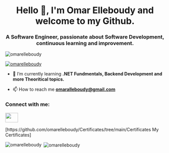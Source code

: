 <h1 align="center">Hello 👋, I'm Omar Elleboudy and welcome to my Github.</h1>
<h3 align="center">A Software Engineer, passionate about Software Development, continuous learning and improvement.</h3>

<p align="left"> <img src="https://komarev.com/ghpvc/?username=omarelleboudy&style=flat-square" alt="omarelleboudy" /> </p>

<p align="left"> <a href="https://github.com/ryo-ma/github-profile-trophy"><img src="https://github-profile-trophy.vercel.app/?username=omarelleboudy" alt="omarelleboudy" /></a> </p>

- 🌱 I’m currently learning **.NET Fundmentals, Backend Development and more Theoritical topics.**

- 📫 How to reach me **omaralleboudy@gmail.com**

<h3 align="left">Connect with me:</h3>
<p align="left">
<a href="https://www.linkedin.com/in/omar-elleboudy-9399aa162/" target="blank"><img align="center" src="https://cdn.jsdelivr.net/npm/simple-icons@3.0.1/icons/linkedin.svg"  height="30" width="40" /></a>
</p>
[https://github.com/omarelleboudy/Certificates/tree/main/Certificates My Certificates]

<p><img align="left" src="https://github-readme-stats.vercel.app/api/top-langs?username=omarelleboudy&show_icons=true&locale=en&layout=compact" alt="omarelleboudy" /></p>

<p>&nbsp;<img align="center" src="https://github-readme-stats.vercel.app/api?username=omarelleboudy&show_icons=true&locale=en" alt="omarelleboudy" /></p>
